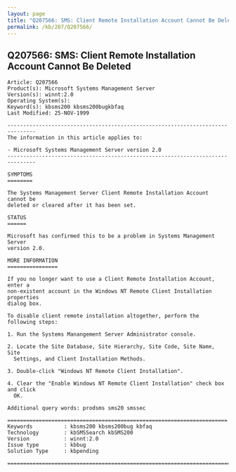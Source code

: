 ```yaml
---
layout: page
title: "Q207566: SMS: Client Remote Installation Account Cannot Be Deleted"
permalink: /kb/207/Q207566/
---
```


## Q207566: SMS: Client Remote Installation Account Cannot Be Deleted

	Article: Q207566
	Product(s): Microsoft Systems Management Server
	Version(s): winnt:2.0
	Operating System(s): 
	Keyword(s): kbsms200 kbsms200bugkbfaq
	Last Modified: 25-NOV-1999
	
	-------------------------------------------------------------------------------
	The information in this article applies to:
	
	- Microsoft Systems Management Server version 2.0 
	-------------------------------------------------------------------------------
	
	SYMPTOMS
	========
	
	The Systems Management Server Client Remote Installation Account cannot be
	deleted or cleared after it has been set.
	
	STATUS
	======
	
	Microsoft has confirmed this to be a problem in Systems Management Server
	version 2.0.
	
	MORE INFORMATION
	================
	
	If you no longer want to use a Client Remote Installation Account, enter a
	non-existent account in the Windows NT Remote Client Installation properties
	dialog box.
	
	To disable client remote installation altogether, perform the following steps:
	
	1. Run the Systems Manangement Server Administrator console.
	
	2. Locate the Site Database, Site Hierarchy, Site Code, Site Name, Site
	  Settings, and Client Installation Methods.
	
	3. Double-click "Windows NT Remote Client Installation".
	
	4. Clear the "Enable Windows NT Remote Client Installation" check box and click
	  OK.
	
	Additional query words: prodsms sms20 smssec
	
	======================================================================
	Keywords          : kbsms200 kbsms200bug kbfaq
	Technology        : kbSMSSearch kbSMS200
	Version           : winnt:2.0
	Issue type        : kbbug
	Solution Type     : kbpending
	
	=============================================================================
	
